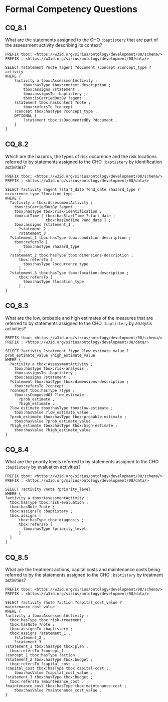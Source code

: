 # Formal Competency Questions

## CQ_8.1
What are the statements assigned to the CHO `:baptistery` that are part of the assessment activity describing its context?

```SPARQL
PREFIX tbox: <https://w3id.org/sirius/ontology/development/08/schema/>
PREFIX : <https://w3id.org/sirius/ontology/development/08/data/>

SELECT ?statement ?note ?agent ?document ?concept ?concept_type ?activity
WHERE {
    ?activity a tbox:AssessmentActivity ;
        tbox:hasType tbox:context-description ; 
        tbox:assigns ?statement ;
        tbox:assignsTo :baptistery ;
        tbox:isCarriedOutBy ?agent .
    ?statement tbox:hasContent ?note ;
        tbox:refersTo ?concept .
    ?concept tbox:hasType ?concept_type .
    OPTIONAL {
        ?statement tbox:isDocumentedBy ?document .
    }
}
```

## CQ_8.2
Which are the hazards, the types of risk occurence and the risk locations referred to by statements assigned to the CHO `:baptistery` by identification activities?

```SPARQL
PREFIX tbox: <https://w3id.org/sirius/ontology/development/08/schema/>
PREFIX : <https://w3id.org/sirius/ontology/development/08/data/>

SELECT ?activity ?agent ?start_date ?end_date ?hazard_type ?occurrence_type ?location_type
WHERE {
  ?activity a tbox:AssessmentActivity ;
    tbox:isCarriedOutBy ?agent ;
    tbox:hasType tbox:risk-identification ;
    tbox:atTime [ tbox:hasStartTime ?start_date ;
                  tbox:hasEndTime ?end_date ] ;
    tbox:assigns ?statement_1 ,
      ?statement_2 ,
      ?statement_3 .
  ?statement_1 tbox:hasType tbox:condition-description ;
    tbox:refersTo [
        tbox:hasType ?hazard_type 
      ] .
  ?statement_2 tbox:hasType tbox:dimensions-description ;
      tbox:refersTo [
        tbox:hasType ?occurrence_type 
      ] .
  ?statement_3 tbox:hasType tbox:location-description ;
      tbox:refersTo [
        tbox:hasType ?location_type 
      ] .
}
```

## CQ_8.3
What are the low, probable and high estimates of the measures that are referred to by statements assigned to the CHO `:baptistery` by analysis activities?

```SPARQL
PREFIX tbox: <https://w3id.org/sirius/ontology/development/08/schema/>
PREFIX : <https://w3id.org/sirius/ontology/development/08/data/>

SELECT ?activity ?statement ?type ?low_estimate_value ?prob_estimate_value ?high_estimate_value
WHERE {
  ?activity a tbox:AssessmentActivity ;
    tbox:hasType tbox:risk-analysis ;
    tbox:assignsTo :baptistery ;
    tbox:assigns ?statement .
  ?statement tbox:hasType tbox:dimensions-description ;
    tbox:refersTo ?concept .
  ?concept tbox:hasType ?type ;
    tbox:isComposedOf ?low_estimate ,
      ?prob_estimate , 
      ?high_estimate .
  ?low_estimate tbox:hasType tbox:low-estimate ;
    tbox:hasValue ?low_estimate_value .
  ?prob_estimate tbox:hasType tbox:probable-estimate ;
    tbox:hasValue ?prob_estimate_value .
  ?high_estimate tbox:hasType tbox:high-estimate ;
    tbox:hasValue ?high_estimate_value .
}
```

## CQ_8.4
What are the priority levels referred to by statements assigned to the CHO `:baptistery` by evaluation activities?

```SPARQL
PREFIX tbox: <https://w3id.org/sirius/ontology/development/08/schema/>
PREFIX : <https://w3id.org/sirius/ontology/development/08/data/>

SELECT ?activity ?note ?priority_level
WHERE {
?activity a tbox:AssessmentActivity ;
  tbox:hasType tbox:risk-evaluation ;
  tbox:hasNote ?note ;
  tbox:assignsTo :baptistery ;
  tbox:assigns [
      tbox:hasType tbox:diagnosis ;
      tbox:refersTo [ 
        tbox:hasType ?priority_level 
      ]
  ]
}
```

## CQ_8.5
What are the treatment actions, capital costs and maintenance costs being referred to by the statements assigned to the CHO `:baptistery` by treatment activities?

```SPARQL
PREFIX tbox: <https://w3id.org/sirius/ontology/development/08/schema/>
PREFIX : <https://w3id.org/sirius/ontology/development/08/data/>

SELECT ?activity ?note ?action ?capital_cost_value ?maintenance_cost_value
WHERE {
?activity a tbox:AssessmentActivity ;
  tbox:hasType tbox:risk-treatment ;
  tbox:hasNote ?note ;
  tbox:assignsTo :baptistery ;
  tbox:assigns ?statement_1 ,
    ?statement_2 ,
    ?statement_3 .
?statement_1 tbox:hasType tbox:plan ;
  tbox:refersTo ?concept_1 .
?concept_1 tbox:hasType ?action .
?statement_2 tbox:hasType tbox:budget ;
  tbox:refersTo ?capital_cost .
?capital_cost tbox:hasType tbox:capital-cost ;
    tbox:hasValue ?capital_cost_value .
?statement_3 tbox:hasType tbox:budget ;
  tbox:refersTo ?maintenance_cost .
?maintenance_cost tbox:hasType tbox:maintenance-cost ;
    tbox:hasValue ?maintenance_cost_value .
}
```
